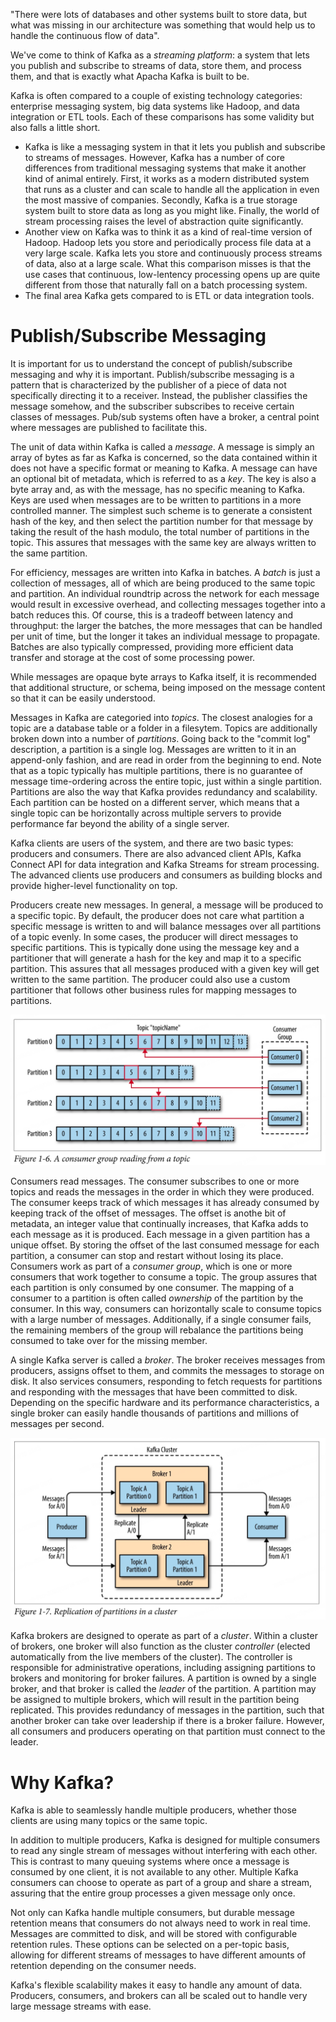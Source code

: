 "There were lots of databases and other systems built to store data, but what was missing in our architecture was something that would help us to handle the continuous flow of data".

We've come to think of Kafka as a *streaming platform*: a system that lets you publish and subscribe to streams of data, store them, and process them, and that is exactly what Apacha Kafka is built to be.

Kafka is often compared to a couple of existing technology categories: enterprise messaging system, big data systems like Hadoop, and data integration or ETL tools. Each of these comparisons has some validity but also falls a little short.
- Kafka is like a messaging system in that it lets you publish and subscribe to streams of messages. However, Kafka has a number of core differences from traditional messaging systems that make it another kind of animal entirely. First, it works as a modern distributed system that runs as a cluster and can scale to handle all the application in even the most massive of companies. Secondly, Kafka is a true storage system built to store data as long as you might like. Finally, the world of stream processing raises the level of abstraction quite significantly.
- Another view on Kafka was to think it as a kind of real-time version of Hadoop. Hadoop lets you store and periodically process file data at a very large scale. Kafka lets you store and continuously process streams of data, also at a large scale. What this comparison misses is that the use cases that continuous, low-lentency processing opens up are quite different from those that naturally fall on a batch processing system.
- The final area Kafka gets compared to is ETL or data integration tools.

# Publish/Subscribe Messaging
It is important for us to understand the concept of publish/subscribe messaging and why it is important. Publish/subscribe messaging is a pattern that is characterized by the publisher of a piece of data not specifically directing it to a receiver. Instead, the publisher classifies the message somehow, and the subscriber subscribes to receive certain classes of messages. Pub/sub systems often have a broker, a central point where messages are published to facilitate this.

The unit of data within Kafka is called a *message*. A message is simply an array of bytes as far as Kafka is concerned, so the data contained within it does not have a specific format or meaning to Kafka. A message can have an optional bit of metadata, which is referred to as a *key*. The key is also a byte array and, as with the message, has no specific meaning to Kafka. Keys are used when messages are to be written to partitions in a more controlled manner. The simplest such scheme is to generate a consistent hash of the key, and then select the partition number for that message by taking the result of the hash modulo, the total number of partitions in the topic. This assures that messages with the same key are always written to the same partition.

For efficiency, messages are written into Kafka in batches. A *batch* is just a collection of messages, all of which are being produced to the same topic and partition. An individual roundtrip across the network for each message would result in excessive overhead, and collecting messages together into a batch reduces this. Of course, this is a tradeoff between latency and throughput: the larger the batches, the more messages that can be handled per unit of time, but the longer it takes an individual message to propagate. Batches are also typically compressed, providing more efficient data transfer and storage at the cost of some processing power.

While messages are opaque byte arrays to Kafka itself, it is recommended that additional structure, or schema, being imposed on the message content so that it can be easily understood.

Messages in Kafka are categoried into *topics*. The closest analogies for a topic are a database table or a folder in a filesytem. Topics are additionally broken down into a number of *partitions*. Going back to the "commit log" description, a partition is a single log. Messages are written to it in an append-only fashion, and are read in order from the beginning to end. Note that as a topic typically has multiple partitions, there is no guarantee of message time-ordering across the entire topic, just within a single partition. Partitions are also the way that Kafka provides redundancy and scalability. Each partition can be hosted on a different server, which means that a single topic can be horizontally across multiple servers to provide performance far beyond the ability of a single server.

Kafka clients are users of the system, and there are two basic types: producers and consumers. There are also advanced client APIs, Kafka Connect API for data integration and Kafka Streams for stream processing. The advanced clients use producers and consumers as building blocks and provide higher-level functionality on top.

Producers create new messages. In general, a message will be produced to a specific topic. By default, the producer does not care what partition a specific message is written to and will balance messages over all partitions of a topic evenly. In some cases, the producer will direct messages to specific partitions. This is typically done using the message key and a partitioner that will generate a hash for the key and map it to a specific partition. This assures that all messages produced with a given key will get written to the same partition. The producer could also use a custom partitioner that follows other business rules for mapping messages to partitions.

![Consumer Group](/assets/images/kafka/kafka-the-definitive-guide-consumer-group.jpeg)

Consumers read messages. The consumer subscribes to one or more topics and reads the messages in the order in which they were produced. The consumer keeps track of which messages it has already consumed by keeping track of the offset of messages. The offset is anothe bit of metadata, an integer value that continually increases, that Kafka adds to each message as it is produced. Each message in a given partition has a unique offset. By storing the offset of the last consumed message for each partition, a consumer can stop and restart without losing its place. Consumers work as part of a *consumer group*, which is one or more consumers that work together to consume a topic. The group assures that each partition is only consumed by one consumer. The mapping of a consumer to a partition is often called *ownership* of the partition by the consumer. In this way, consumers can horizontally scale to consume topics with a large number of messages. Additionally, if a single consumer fails, the remaining members of the group will rebalance the partitions being consumed to take over for the missing member.

A single Kafka server is called a *broker*. The broker receives messages from producers, assigns offset to them, and commits the messages to storage on disk. It also services consumers, responding to fetch requests for partitions and responding with the messages that have been committed to disk. Depending on the specific hardware and its performance characteristics, a single broker can easily handle thousands of partitions and millions of messages per second.

![Broker Cluster](/assets/images/kafka/kafka-the-definitive-guide-broker-cluster.jpeg)

Kafka brokers are designed to operate as part of a *cluster*. Within a cluster of brokers, one broker will also function as the cluster *controller* (elected automatically from the live members of the cluster). The controller is responsible for administrative operations, including assigning partitions to brokers and monitoring for broker failures. A partition is owned by a single broker, and that broker is called the *leader* of the partition. A partition may be assigned to multiple brokers, which will result in the partition being replicated. This provides redundancy of messages in the partition, such that another broker can take over leadership if there is a broker failure. However, all consumers and producers operating on that partition must connect to the leader.

# Why Kafka?
Kafka is able to seamlessly handle multiple producers, whether those clients are using many topics or the same topic. 

In addition to multiple producers, Kafka is designed for multiple consumers to read any single stream of messages without interfering with each other. This is contrast to many queuing systems where once a message is consumed by one client, it is not available to any other. Multiple Kafka consumers can choose to operate as part of a group and share a stream, assuring that the entire group processes a given message only once.

Not only can Kafka handle multiple consumers, but durable message retention means that consumers do not always need to work in real time. Messages are committed to disk, and will be stored with configurable retention rules. These options can be selected on a per-topic basis, allowing for different streams of messages to have different amounts of retention depending on the consumer needs.

Kafka's flexible scalability makes it easy to handle any amount of data. Producers, consumers, and brokers can all be scaled out to handle very large message streams with ease.